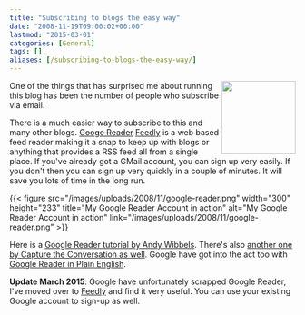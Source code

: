 ```yaml
---
title: "Subscribing to blogs the easy way"
date: "2008-11-19T09:00:02+00:00"
lastmod: "2015-03-01"
categories: [General]
tags: []
aliases: [/subscribing-to-blogs-the-easy-way/]
---
```


<img class="alignright size-thumbnail wp-image-1053" title="rss" src="/images/uploads/2008/11/rss.jpg" alt="" width="130" height="129" align="right" />

One of the things that has surprised me about running this blog has been the number of people who subscribe via email.

There is a much easier way to subscribe to this and many other blogs. <del>[Googe Reader](http://www.google.com/reader)</del> [Feedly](https://feedly.com/) is a web based feed reader making it a snap to keep up with blogs or anything that provides a RSS feed all from a single place. If you've already got a GMail account, you can sign up very easily. If you don't then you can sign up very quickly in a couple of minutes. It will save you lots of time in the long run.

{{< figure src="/images/uploads/2008/11/google-reader.png" width="300" height="233" title="My Google Reader Account in action" alt="My Google Reader Account in action" link="/images/uploads/2008/11/google-reader.png" >}}

Here is a [Google Reader tutorial by Andy Wibbels](http://www.andywibbels.com/flash/google_reader.htm). There's also [another one by Capture the Conversation as well](http://uk.youtube.com/watch?v=65iL0Q97RCg). Google have got into the act too with [Google Reader in Plain English](http://uk.youtube.com/watch?v=VSPZ2Uu_X3Y).

<strong>Update March 2015</strong>: Google have unfortunately scrapped Google Reader, I've moved over to [Feedly](http://feedly.com/) and find it very useful. You can use your existing Google account to sign-up as well.
